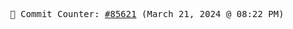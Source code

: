 <p align="center">
    <samp>
        📮 Commit Counter: <a href="https://github.com/Javascript-void0/Javascript-void0/commits/main">#85621</a> (March 21, 2024 @ 08:22 PM)
    </samp>
</p>
